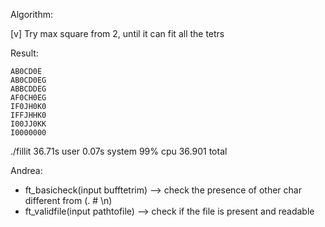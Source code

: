 Algorithm:

[v] Try max square from 2, until it can fit all the tetrs

Result:

```
AB0CD0E
AB0CD0EG
ABBCDDEG
AF0CH0EG
IF0JH0K0
IFFJHHK0
I00JJ0KK
I0000000
```

./fillit  36.71s user 0.07s system 99% cpu 36.901 total


Andrea:
- ft_basicheck(input bufftetrim) --> check the presence of other char different from (.  #  \n)
- ft_validfile(input pathtofile) --> check if the file is present and readable